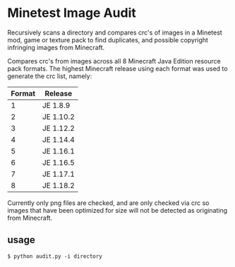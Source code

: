 # Minetest Image Audit
Recursively scans a directory and compares crc's of images in a Minetest mod, 
game or texture pack to find duplicates, and possible copyright infringing 
images from Minecraft.

Compares crc's from images across all 8 Minecraft Java Edition resource pack
formats. The highest Minecraft release using each format was used to generate 
the crc list, namely:

|Format   |Release|	
|---------|--------|
|1 |JE 1.8.9|
|2 |JE 1.10.2|
|3 |JE 1.12.2|
|4 |JE 1.14.4|
|5 |JE 1.16.1|
|6 |JE 1.16.5|
|7 |JE 1.17.1|
|8 |JE 1.18.2|

Currently only png files are checked, and are only checked via crc so images 
that have been optimized for size will not be detected as originating from 
Minecraft. 

## usage
`$ python audit.py -i directory`
